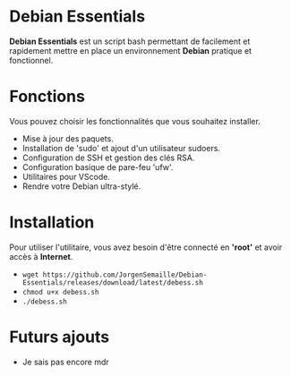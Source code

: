 # Debian Essentials
**Debian Essentials** est un script bash permettant de facilement et rapidement mettre en place un environnement **Debian** pratique et fonctionnel.

# Fonctions
Vous pouvez choisir les fonctionnalités que vous souhaitez installer.
 - Mise à jour des paquets.
 - Installation de 'sudo' et ajout d'un utilisateur sudoers.
 - Configuration de SSH et gestion des clés RSA.
 - Configuration basique de pare-feu 'ufw'.
 - Utilitaires pour VScode.
 - Rendre votre Debian ultra-stylé.
 

# Installation
Pour utiliser l'utilitaire, vous avez besoin d'être connecté en **'root'** et avoir accès à **Internet**.
 - ```wget https://github.com/JorgenSemaille/Debian-Essentials/releases/download/latest/debess.sh```
 - ```chmod u+x debess.sh```
 - ```./debess.sh```

# Futurs ajouts
- Je sais pas encore mdr

